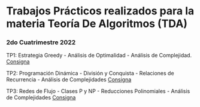 # Trabajos Prácticos realizados para la materia Teoría De Algoritmos (TDA)

### 2do Cuatrimestre 2022

TP1: Estrategia Greedy - Análisis de Optimalidad - Análisis de Complejidad. [Consigna](https://algoritmos-rw.github.io/tda/2022-2c/tp1/)

TP2: Programación Dinámica - División y Conquista - Relaciones de Recurrencia - Análisis de Complejidades [Consigna](https://algoritmos-rw.github.io/tda/2022-2c/tp2/)

TP3: Redes de Flujo - Clases P y NP - Reducciones Polinomiales - Análisis de Complejidades [Consigna](https://algoritmos-rw.github.io/tda/2022-2c/tp3/)
